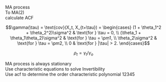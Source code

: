 MA process  
To MA(2)  
calculate ACF  


$$\gamma(\tau) = \text{cov}(X_t, X_{t+\tau}) = 
\begin{cases} 
(1 + \theta_1^2 + \theta_2^2)\sigma^2 & \text{for } \tau = 0, \\
(\theta_1 + \theta_1\theta_2)\sigma^2 & \text{for } \tau = \pm1, \\
\theta_2\sigma^2 & \text{for } \tau = \pm2, \\
0 & \text{for } |\tau| > 2.
\end{cases}$$

$$\rho_t = \gamma_t/\gamma_o$$

MA process is always stationary  
Use characteristic equations to solve Invertibility  
Use acf to determine the order
characteristic polynomial
12345
